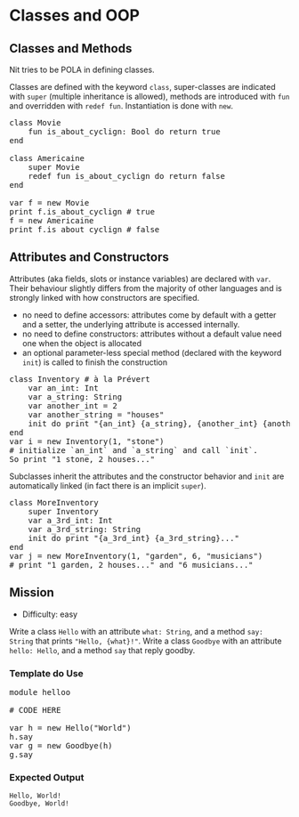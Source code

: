 # Classes and OOP

## Classes and Methods

Nit tries to be POLA in defining classes.

Classes are defined with the keyword `class`, super-classes are indicated with `super` (multiple inheritance is allowed), methods are introduced with `fun` and overridden with `redef fun`.
Instantiation is done with `new`.

<pre class="hl"><span class="hl kwa">class</span> <span class="hl kwb">Movie</span>
	<span class="hl kwa">fun</span> is_about_cyclign<span class="hl opt">:</span> <span class="hl kwb">Bool</span> <span class="hl kwa">do return true</span>
<span class="hl kwa">end</span>

<span class="hl kwa">class</span> <span class="hl kwb">Americaine</span>
	<span class="hl kwa">super</span> <span class="hl kwb">Movie</span>
	<span class="hl kwa">redef fun</span> is_about_cyclign <span class="hl kwa">do return false</span>
<span class="hl kwa">end</span>

<span class="hl kwa">var</span> f <span class="hl opt">=</span> <span class="hl kwa">new</span> <span class="hl kwb">Movie</span>
print f<span class="hl opt">.</span>is_about_cyclign <span class="hl slc"># true</span>
f <span class="hl opt">=</span> <span class="hl kwa">new</span> <span class="hl kwb">Americaine</span>
print f<span class="hl opt">.</span>is_about_cyclign <span class="hl slc"># false</span>
</pre>

## Attributes and Constructors

Attributes (aka fields, slots or instance variables) are declared with `var`.
Their behaviour slightly differs from the majority of other languages and is strongly linked with how constructors are specified.

* no need to define accessors: attributes come by default with a getter and a setter, the underlying attribute is accessed internally.
* no need to define constructors: attributes without a default value need one when the object is allocated
* an optional parameter-less special method (declared with the keyword `init`) is called to finish the construction

<pre class="hl"><span class="hl kwa">class</span> <span class="hl kwb">Inventory</span> <span class="hl slc"># à la Prévert</span>
	<span class="hl kwa">var</span> an_int<span class="hl opt">:</span> <span class="hl kwb">Int</span>
	<span class="hl kwa">var</span> a_string<span class="hl opt">:</span> <span class="hl kwb">String</span>
	<span class="hl kwa">var</span> another_int <span class="hl opt">=</span> <span class="hl num">2</span>
	<span class="hl kwa">var</span> another_string <span class="hl opt">=</span> <span class="hl str">&quot;houses&quot;</span>
	<span class="hl kwa">init do</span> print <span class="hl str">&quot;</span><span class="hl esc">{an_int} {a_string}</span><span class="hl str">,</span> <span class="hl esc">{another_int} {another_string}</span><span class="hl str">...&quot;</span>
<span class="hl kwa">end</span>
<span class="hl kwa">var</span> i <span class="hl opt">=</span> <span class="hl kwa">new</span> <span class="hl kwb">Inventory</span><span class="hl opt">(</span><span class="hl num">1</span><span class="hl opt">,</span> <span class="hl str">&quot;stone&quot;</span><span class="hl opt">)</span>
<span class="hl slc"># initialize `an_int` and `a_string` and call `init`.</span>
<span class="hl kwb">So</span> print <span class="hl str">&quot;1 stone, 2 houses...&quot;</span>
</pre>

Subclasses inherit the attributes and the constructor behavior and `init` are automatically linked (in fact there is an implicit `super`).

<pre class="hl"><span class="hl kwa">class</span> <span class="hl kwb">MoreInventory</span>
	<span class="hl kwa">super</span> <span class="hl kwb">Inventory</span>
	<span class="hl kwa">var</span> a_3rd_int<span class="hl opt">:</span> <span class="hl kwb">Int</span>
	<span class="hl kwa">var</span> a_3rd_string<span class="hl opt">:</span> <span class="hl kwb">String</span>
	<span class="hl kwa">init do</span> print <span class="hl str">&quot;</span><span class="hl esc">{a_3rd_int} {a_3rd_string}</span><span class="hl str">...&quot;</span>
<span class="hl kwa">end</span>
<span class="hl kwa">var</span> j <span class="hl opt">=</span> <span class="hl kwa">new</span> <span class="hl kwb">MoreInventory</span><span class="hl opt">(</span><span class="hl num">1</span><span class="hl opt">,</span> <span class="hl str">&quot;garden&quot;</span><span class="hl opt">,</span> <span class="hl num">6</span><span class="hl opt">,</span> <span class="hl str">&quot;musicians&quot;</span><span class="hl opt">)</span>
<span class="hl slc"># print &quot;1 garden, 2 houses...&quot; and &quot;6 musicians...&quot;</span>
</pre>

## Mission

* Difficulty: easy

Write a class `Hello` with an attribute `what: String`, and a method `say: String` that prints `"Hello, {what}!"`.
Write a class `Goodbye` with an attribute `hello: Hello`, and a method `say` that reply goodby.

### Template do Use

<pre class="hl"><span class="hl kwa">module</span> helloo

<span class="hl slc"># CODE HERE</span>

<span class="hl kwa">var</span> h <span class="hl opt">=</span> <span class="hl kwa">new</span> <span class="hl kwb">Hello</span><span class="hl opt">(</span><span class="hl str">&quot;World&quot;</span><span class="hl opt">)</span>
h<span class="hl opt">.</span>say
<span class="hl kwa">var</span> g <span class="hl opt">=</span> <span class="hl kwa">new</span> <span class="hl kwb">Goodbye</span><span class="hl opt">(</span>h<span class="hl opt">)</span>
g<span class="hl opt">.</span>say
</pre>

### Expected Output

	Hello, World!
	Goodbye, World!
